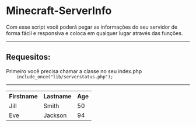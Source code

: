 # Minecraft-ServerInfo
Com esse script você poderá pegar as informações do seu servidor de forma fácil e responsiva e coloca em qualquer lugar através das funções.

<hr>
<h2> Requesitos: </h2>
Primeiro você precisa chamar a classe no seu index.php
<code>
	include_once("lib/serverstatus.php");
</code>



<hr>
<table style="width:100%">
  <tr>
    <th>Firstname</th>
    <th>Lastname</th> 
    <th>Age</th>
  </tr>
  <tr>
    <td>Jill</td>
    <td>Smith</td> 
    <td>50</td>
  </tr>
  <tr>
    <td>Eve</td>
    <td>Jackson</td> 
    <td>94</td>
  </tr>
</table>
